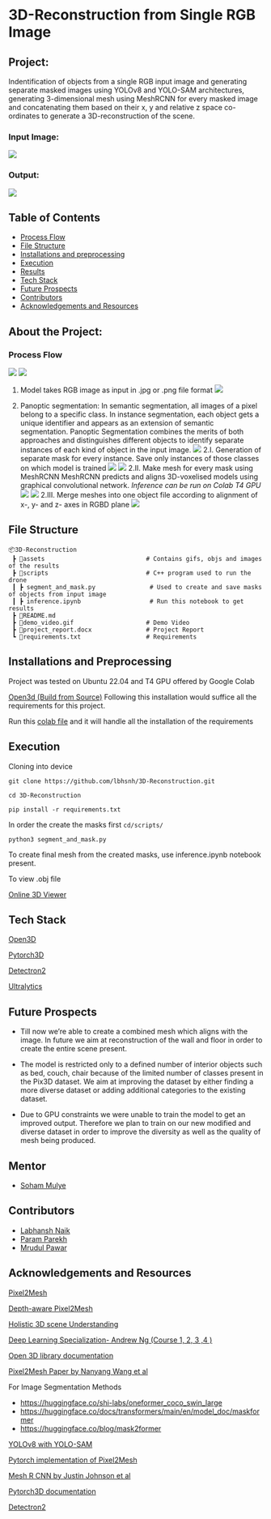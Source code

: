 # 3D-Reconstruction from Single RGB Image

## Project:

Indentification of objects from a single RGB input image and generating separate masked images using YOLOv8 and YOLO-SAM architectures, generating 3-dimensional mesh using MeshRCNN for every masked image and concatenating them based on their x, y and relative z space co-ordinates to generate a 3D-reconstruction of the scene.

### Input Image:
![](https://github.com/lbhnsh/3D-Reconstruction/blob/Labhansh-Naik/assets/result2/model_input2.jpg?raw=true)


### Output:
![](https://github.com/lbhnsh/3D-Reconstruction/blob/Labhansh-Naik/assets/result2/model_output2.gif?raw=true)



## Table of Contents
* [Process Flow](https://github.com/lbhnsh/3D-Reconstruction/tree/Final#process-flow)
* [File Structure](https://github.com/lbhnsh/3D-Reconstruction/blob/Final/README.md#file-structure)
* [Installations and preprocessing](https://github.com/lbhnsh/3D-Reconstruction/blob/Final/README.md#installations-and-preprocessing)
* [Execution](https://github.com/lbhnsh/3D-Reconstruction/blob/Final/README.md#execution)
* [Results](https://github.com/lbhnsh/3D-Reconstruction/blob/Final/README.md#results)
* [Tech Stack](https://github.com/lbhnsh/3D-Reconstruction/tree/Final#tech-stack)
* [Future Prospects](https://github.com/lbhnsh/3D-Reconstruction/blob/Final/README.md#future-prospects)
* [Contributors](https://github.com/lbhnsh/3D-Reconstruction/blob/Final/README.md#contributors)
* [Acknowledgements and Resources](https://github.com/lbhnsh/3D-Reconstruction/blob/Final/README.md#acknowledgements-and-resources)


## About the Project:

### Process Flow
![](https://github.com/lbhnsh/3D-Reconstruction/blob/Labhansh-Naik/assets/workflow.jpg?raw=true)
![](https://github.com/lbhnsh/3D-Reconstruction/blob/Param-Parekh/Screenshot%20from%202023-11-08%2002-50-38.png?raw=true)


1. Model takes RGB image as input in .jpg or .png file format 
![](https://github.com/lbhnsh/3D-Reconstruction/blob/Labhansh-Naik/assets/result1/input1.jpg?raw=true)

2. Panoptic segmentation: 
 In semantic segmentation, all images of a pixel belong to a specific class. In instance segmentation, each object gets a unique identifier and appears as an extension of semantic segmentation. Panoptic Segmentation combines the merits of both approaches and distinguishes different objects to identify separate instances of each kind of object in the input image.
![](https://github.com/lbhnsh/3D-Reconstruction/blob/Labhansh-Naik/assets/result1/segmented_image.png?raw=true)
   2.I. Generation of separate mask for every instance. Save only instances of those classes on which model is trained
     ![](https://github.com/lbhnsh/3D-Reconstruction/blob/Labhansh-Naik/assets/result1/segmented_rgb_images/segment_rgb_121_2.png?raw=true) 
      ![](https://github.com/lbhnsh/3D-Reconstruction/blob/Labhansh-Naik/assets/result1/segmented_rgb_images/segment_rgb_121_4.png?raw=true)
   2.II. Make mesh for every mask using MeshRCNN
      MeshRCNN predicts and aligns 3D-voxelised models using graphical convolutional network. *Inference can be run on Colab T4 GPU*
      ![](https://github.com/lbhnsh/3D-Reconstruction/blob/Labhansh-Naik/assets/result1/sofa.gif?raw=true)
      ![](https://github.com/lbhnsh/3D-Reconstruction/blob/Labhansh-Naik/assets/result1/table.gif?raw=true)
   2.III. Merge meshes into one object file according to alignment of x-, y- and z- axes in RGBD plane
   ![](https://github.com/lbhnsh/3D-Reconstruction/blob/Labhansh-Naik/assets/result1/model_output1.gif?raw=true)

## File Structure
```
📦3D-Reconstruction 
 ┣ 📂assets                            # Contains gifs, objs and images of the results 
 ┣ 📂scripts                           # C++ program used to run the drone
 ┃ ┣ segment_and_mask.py               # Used to create and save masks of objects from input image
 ┃ ┣ inference.ipynb                   # Run this notebook to get results
 ┣ 📜README.md
 ┣ 📜demo_video.gif                    # Demo Video
 ┣ 📜project_report.docx               # Project Report
 ┗ 📜requirements.txt                  # Requirements
``` 

## Installations and Preprocessing

Project was tested on Ubuntu 22.04 and T4 GPU offered by Google Colab

[Open3d (Build from Source)](http://www.open3d.org/docs/release/compilation.html)
Following this installation would suffice all the requirements for this project.

Run this [colab file](https://colab.research.google.com/drive/1sJprm_bDMixJBbAY38UxcsgAz5hkxPza?usp=sharing) and it will handle all the installation of the requirements


## Execution

Cloning into device 

```git clone https://github.com/lbhsnh/3D-Reconstruction.git```

```cd 3D-Reconstruction```

```pip install -r requirements.txt```


In order the create the masks first 
```cd/scripts/ ```

```python3 segment_and_mask.py```


To create final mesh from the created masks, use inference.ipynb notebook present. 

To view .obj file 

[Online 3D Viewer](https://3dviewer.net/)


## Tech Stack

[Open3D](http://www.open3d.org/docs/release/getting_started.html)

[Pytorch3D](https://github.com/facebookresearch/pytorch3d)

[Detectron2](https://github.com/facebookresearch/detectron2)

[Ultralytics](https://github.com/ultralytics/ultralytics)



## Future Prospects

* Till now we’re able to create a combined mesh which aligns with the image. In future we aim at reconstruction of the wall and floor in order to create the entire scene present.

* The model is restricted only to a defined number of interior objects such as bed, couch, chair because of the limited number of classes present in the Pix3D dataset. We aim at improving the dataset by either finding a more diverse dataset or adding additional categories to the existing dataset.

* Due to GPU constraints we were unable to train the model to get an improved output. Therefore we plan to train on our new modified and diverse dataset in order to improve the diversity as well as the quality of mesh being produced.

## Mentor
* [Soham Mulye](https://github.com/Shazam213)
## Contributors

* [Labhansh Naik](https://github.com/lbhnsh)
* [Param Parekh](https://github.com/Param1304)
* [Mrudul Pawar](https://github.com/Mr-MVP)

## Acknowledgements and Resources

[Pixel2Mesh](https://openaccess.thecvf.com/content_ECCV_2018/papers/Nanyang_Wang_Pixel2Mesh_Generating_3D_ECCV_2018_paper.pdf)

[Depth-aware Pixel2Mesh](http://cs231n.stanford.edu/reports/2022/pdfs/167.pdf) 

[Holistic 3D scene Understanding](https://arxiv.org/pdf/2103.06422v3.pdf)



[Deep Learning Specialization- Andrew Ng (Course 1, 2, 3 ,4 )](https://www.coursera.org/programs/vjti-cse-learning-program-batch-2022-2026-br5qt/specializations/deep-learning)

[Open 3D library documentation](http://www.open3d.org/docs/release/)

[Pixel2Mesh Paper by Nanyang Wang et al](https://openaccess.thecvf.com/content_ECCV_2018/papers/Nanyang_Wang_Pixel2Mesh_Generating_3D_ECCV_2018_paper.pdf)

For Image Segmentation Methods
* https://huggingface.co/shi-labs/oneformer_coco_swin_large 
* https://huggingface.co/docs/transformers/main/en/model_doc/maskformer 
* https://huggingface.co/blog/mask2former 

[YOLOv8 with YOLO-SAM](https://blog.roboflow.com/how-to-use-yolov8-with-sam/)

[Pytorch implementation of Pixel2Mesh](https://github.com/noahcao/Pixel2Mesh)

[Mesh R CNN by Justin Johnson et al](https://arxiv.org/pdf/1906.02739.pdf)

[Pytorch3D documentation](https://pytorch3d.org/docs/why_pytorch3d.html)

[Detectron2](https://github.com/facebookresearch/detectron2)
